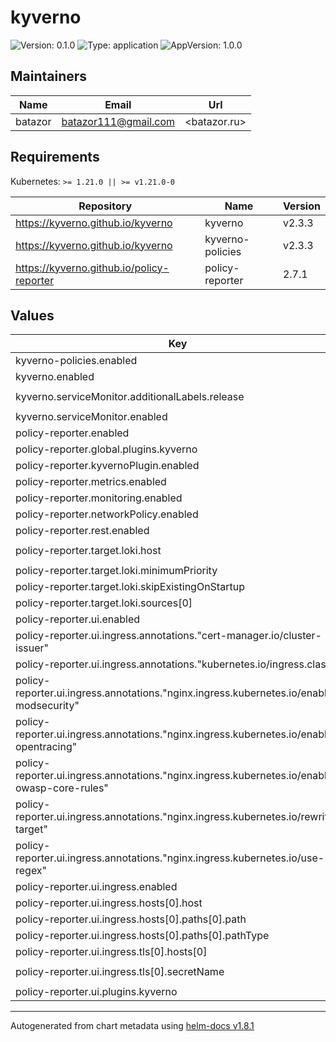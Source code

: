 # kyverno

![Version: 0.1.0](https://img.shields.io/badge/Version-0.1.0-informational?style=flat-square) ![Type: application](https://img.shields.io/badge/Type-application-informational?style=flat-square) ![AppVersion: 1.0.0](https://img.shields.io/badge/AppVersion-1.0.0-informational?style=flat-square)

## Maintainers

| Name | Email | Url |
| ---- | ------ | --- |
| batazor | <batazor111@gmail.com> | <batazor.ru> |

## Requirements

Kubernetes: `>= 1.21.0 || >= v1.21.0-0`

| Repository | Name | Version |
|------------|------|---------|
| https://kyverno.github.io/kyverno | kyverno | v2.3.3 |
| https://kyverno.github.io/kyverno | kyverno-policies | v2.3.3 |
| https://kyverno.github.io/policy-reporter | policy-reporter | 2.7.1 |

## Values

| Key | Type | Default | Description |
|-----|------|---------|-------------|
| kyverno-policies.enabled | bool | `true` |  |
| kyverno.enabled | bool | `true` |  |
| kyverno.serviceMonitor.additionalLabels.release | string | `"prometheus-operator"` |  |
| kyverno.serviceMonitor.enabled | bool | `true` |  |
| policy-reporter.enabled | bool | `true` |  |
| policy-reporter.global.plugins.kyverno | bool | `true` |  |
| policy-reporter.kyvernoPlugin.enabled | bool | `true` |  |
| policy-reporter.metrics.enabled | bool | `true` |  |
| policy-reporter.monitoring.enabled | bool | `true` |  |
| policy-reporter.networkPolicy.enabled | bool | `false` |  |
| policy-reporter.rest.enabled | bool | `true` |  |
| policy-reporter.target.loki.host | string | `"http://grafana-loki.grafana:3100"` |  |
| policy-reporter.target.loki.minimumPriority | string | `"warning"` |  |
| policy-reporter.target.loki.skipExistingOnStartup | bool | `true` |  |
| policy-reporter.target.loki.sources[0] | string | `"kyverno"` |  |
| policy-reporter.ui.enabled | bool | `true` |  |
| policy-reporter.ui.ingress.annotations."cert-manager.io/cluster-issuer" | string | `"cert-manager-production"` |  |
| policy-reporter.ui.ingress.annotations."kubernetes.io/ingress.class" | string | `"nginx"` |  |
| policy-reporter.ui.ingress.annotations."nginx.ingress.kubernetes.io/enable-modsecurity" | string | `"true"` |  |
| policy-reporter.ui.ingress.annotations."nginx.ingress.kubernetes.io/enable-opentracing" | string | `"true"` |  |
| policy-reporter.ui.ingress.annotations."nginx.ingress.kubernetes.io/enable-owasp-core-rules" | string | `"true"` |  |
| policy-reporter.ui.ingress.annotations."nginx.ingress.kubernetes.io/rewrite-target" | string | `"/$1"` |  |
| policy-reporter.ui.ingress.annotations."nginx.ingress.kubernetes.io/use-regex" | string | `"true"` |  |
| policy-reporter.ui.ingress.enabled | bool | `true` |  |
| policy-reporter.ui.ingress.hosts[0].host | string | `"shortlink.ddns.net"` |  |
| policy-reporter.ui.ingress.hosts[0].paths[0].path | string | `"/kyverno/?(.*)"` |  |
| policy-reporter.ui.ingress.hosts[0].paths[0].pathType | string | `"Prefix"` |  |
| policy-reporter.ui.ingress.tls[0].hosts[0] | string | `"shortlink.ddns.net"` |  |
| policy-reporter.ui.ingress.tls[0].secretName | string | `"shortlink-ingress-tls"` |  |
| policy-reporter.ui.plugins.kyverno | bool | `true` |  |

----------------------------------------------
Autogenerated from chart metadata using [helm-docs v1.8.1](https://github.com/norwoodj/helm-docs/releases/v1.8.1)
